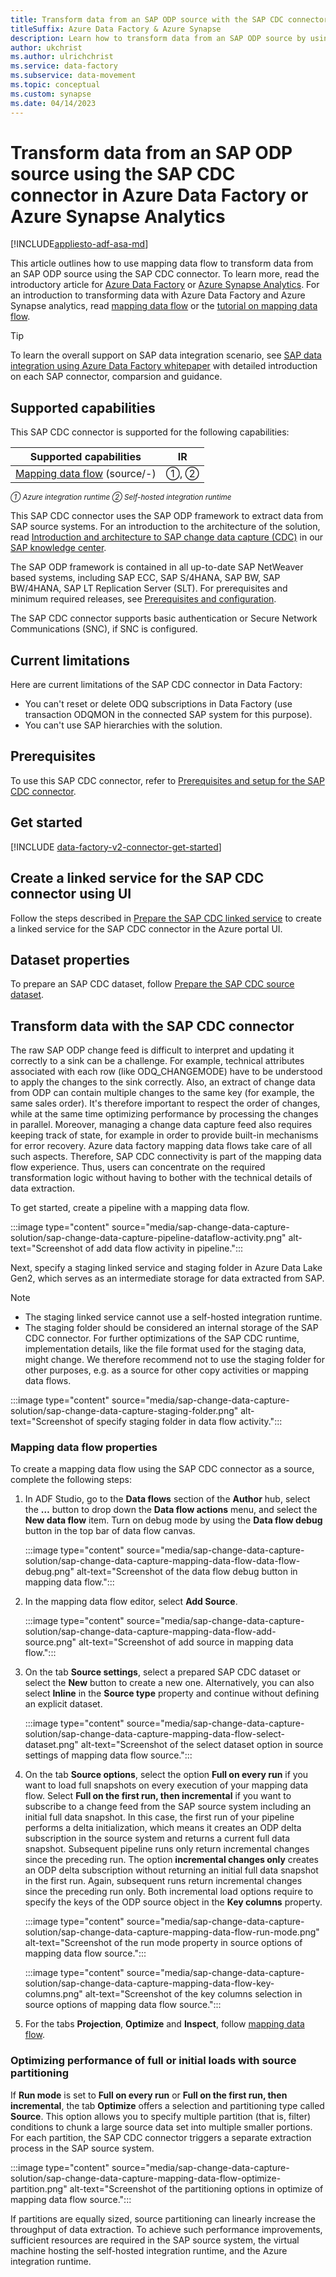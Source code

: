 ```yaml
---
title: Transform data from an SAP ODP source with the SAP CDC connector in Azure Data Factory or Azure Synapse Analytics
titleSuffix: Azure Data Factory & Azure Synapse
description: Learn how to transform data from an SAP ODP source by using mapping data flows in Azure Data Factory or Azure Synapse Analytics.
author: ukchrist
ms.author: ulrichchrist
ms.service: data-factory
ms.subservice: data-movement
ms.topic: conceptual
ms.custom: synapse
ms.date: 04/14/2023
---
```


# Transform data from an SAP ODP source using the SAP CDC connector in Azure Data Factory or Azure Synapse Analytics

[!INCLUDE[appliesto-adf-asa-md](includes/appliesto-adf-asa-md.md)]

This article outlines how to use mapping data flow to transform data from an SAP ODP source using the SAP CDC connector. To learn more, read the introductory article for [Azure Data Factory](introduction.md) or [Azure Synapse Analytics](../synapse-analytics/overview-what-is.md). For an introduction to transforming data with Azure Data Factory and Azure Synapse analytics, read [mapping data flow](concepts-data-flow-overview.md) or the [tutorial on mapping data flow](tutorial-data-flow.md).

>[!TIP]
>To learn the overall support on SAP data integration scenario, see [SAP data integration using Azure Data Factory whitepaper](https://github.com/Azure/Azure-DataFactory/blob/master/whitepaper/SAP%20Data%20Integration%20using%20Azure%20Data%20Factory.pdf) with detailed introduction on each SAP connector, comparsion and guidance.

## Supported capabilities

This SAP CDC connector is supported for the following capabilities:

| Supported capabilities|IR |
|---------| --------|
|[Mapping data flow](concepts-data-flow-overview.md) (source/-)|&#9312;, &#9313;|

<small>*&#9312; Azure integration runtime &#9313; Self-hosted integration runtime*</small>

This SAP CDC connector uses the SAP ODP framework to extract data from SAP source systems. For an introduction to the architecture of the solution, read [Introduction and architecture to SAP change data capture (CDC)](sap-change-data-capture-introduction-architecture.md) in our [SAP knowledge center](industry-sap-overview.md).

The SAP ODP framework is contained in all up-to-date SAP NetWeaver based systems, including SAP ECC, SAP S/4HANA, SAP BW, SAP BW/4HANA, SAP LT Replication Server (SLT). For prerequisites and minimum required releases, see [Prerequisites and configuration](sap-change-data-capture-prerequisites-configuration.md#sap-system-requirements).  

The SAP CDC connector supports basic authentication or Secure Network Communications (SNC), if SNC is configured.

## Current limitations

Here are current limitations of the SAP CDC connector in Data Factory:

- You can't reset or delete ODQ subscriptions in Data Factory (use transaction ODQMON in the connected SAP system for this purpose).
- You can't use SAP hierarchies with the solution.

## Prerequisites

To use this SAP CDC connector, refer to [Prerequisites and setup for the SAP CDC connector](sap-change-data-capture-prerequisites-configuration.md).

## Get started

[!INCLUDE [data-factory-v2-connector-get-started](includes/data-factory-v2-connector-get-started.md)]

## Create a linked service for the SAP CDC connector using UI

Follow the steps described in [Prepare the SAP CDC linked service](sap-change-data-capture-prepare-linked-service-source-dataset.md#set-up-a-linked-service) to create a linked service for the SAP CDC connector in the Azure portal UI.

## Dataset properties

To prepare an SAP CDC dataset, follow [Prepare the SAP CDC source dataset](sap-change-data-capture-prepare-linked-service-source-dataset.md#set-up-the-source-dataset).

## Transform data with the SAP CDC connector

The raw SAP ODP change feed is difficult to interpret and updating it correctly to a sink can be a challenge. For example, technical attributes associated with each row (like ODQ_CHANGEMODE) have to be understood to apply the changes to the sink correctly. Also, an extract of change data from ODP can contain multiple changes to the same key (for example, the same sales order). It's therefore important to respect the order of changes, while at the same time optimizing performance by processing the changes in parallel.
Moreover, managing a change data capture feed also requires keeping track of state, for example in order to provide built-in mechanisms for error recovery.
Azure data factory mapping data flows take care of all such aspects. Therefore, SAP CDC connectivity is part of the mapping data flow experience. Thus, users can concentrate on the required transformation logic without having to bother with the technical details of data extraction.

To get started, create a pipeline with a mapping data flow.

:::image type="content" source="media/sap-change-data-capture-solution/sap-change-data-capture-pipeline-dataflow-activity.png" alt-text="Screenshot of add data flow activity in pipeline.":::

Next, specify a staging linked service and staging folder in Azure Data Lake Gen2, which serves as an intermediate storage for data extracted from SAP.

 >[!NOTE]
   > - The staging linked service cannot use a self-hosted integration runtime.
   > - The staging folder should be considered an internal storage of the SAP CDC connector. For further optimizations of the SAP CDC runtime, implementation details, like the file format used for the staging data, might change. We therefore recommend not to use the staging folder for other purposes, e.g. as a source for other copy activities or mapping data flows.

:::image type="content" source="media/sap-change-data-capture-solution/sap-change-data-capture-staging-folder.png" alt-text="Screenshot of specify staging folder in data flow activity.":::

### Mapping data flow properties

To create a mapping data flow using the SAP CDC connector as a source, complete the following steps:

1.	In ADF Studio, go to the **Data flows** section of the **Author** hub, select the **…** button to drop down the **Data flow actions** menu, and select the **New data flow** item. Turn on debug mode by using the **Data flow debug** button in the top bar of data flow canvas.

    :::image type="content" source="media/sap-change-data-capture-solution/sap-change-data-capture-mapping-data-flow-data-flow-debug.png" alt-text="Screenshot of the data flow debug button in mapping data flow.":::

1. In the mapping data flow editor, select **Add Source**.

    :::image type="content" source="media/sap-change-data-capture-solution/sap-change-data-capture-mapping-data-flow-add-source.png" alt-text="Screenshot of add source in mapping data flow.":::

1. On the tab **Source settings**, select a prepared SAP CDC dataset or select the **New** button to create a new one. Alternatively, you can also select **Inline** in the **Source type** property and continue without defining an explicit dataset.

    :::image type="content" source="media/sap-change-data-capture-solution/sap-change-data-capture-mapping-data-flow-select-dataset.png" alt-text="Screenshot of the select dataset option in source settings of mapping data flow source.":::

1. On the tab **Source options**, select the option **Full on every run** if you want to load full snapshots on every execution of your mapping data flow. Select **Full on the first run, then incremental** if you want to subscribe to a change feed from the SAP source system including an initial full data snapshot. In this case, the first run of your pipeline performs a delta initialization, which means it creates an ODP delta subscription in the source system and returns a current full data snapshot. Subsequent pipeline runs only return incremental changes since the preceding run. The option **incremental changes only** creates an ODP delta subscription without returning an initial full data snapshot in the first run. Again, subsequent runs return incremental changes since the preceding run only. Both incremental load options require to specify the keys of the ODP source object in the **Key columns** property.

    :::image type="content" source="media/sap-change-data-capture-solution/sap-change-data-capture-mapping-data-flow-run-mode.png" alt-text="Screenshot of the run mode property in source options of mapping data flow source.":::

    :::image type="content" source="media/sap-change-data-capture-solution/sap-change-data-capture-mapping-data-flow-key-columns.png" alt-text="Screenshot of the key columns selection in source options of mapping data flow source.":::

1. For the tabs **Projection**, **Optimize** and **Inspect**, follow [mapping data flow](concepts-data-flow-overview.md).

### Optimizing performance of full or initial loads with source partitioning

If **Run mode** is set to **Full on every run** or **Full on the first run, then incremental**, the tab **Optimize** offers a selection and partitioning type called **Source**. This option allows you to specify multiple partition (that is, filter) conditions to chunk a large source data set into multiple smaller portions. For each partition, the SAP CDC connector triggers a separate extraction process in the SAP source system.

:::image type="content" source="media/sap-change-data-capture-solution/sap-change-data-capture-mapping-data-flow-optimize-partition.png" alt-text="Screenshot of the partitioning options in optimize of mapping data flow source.":::

If partitions are equally sized, source partitioning can linearly increase the throughput of data extraction. To achieve such performance improvements, sufficient resources are required in the SAP source system, the virtual machine hosting the self-hosted integration runtime, and the Azure integration runtime.